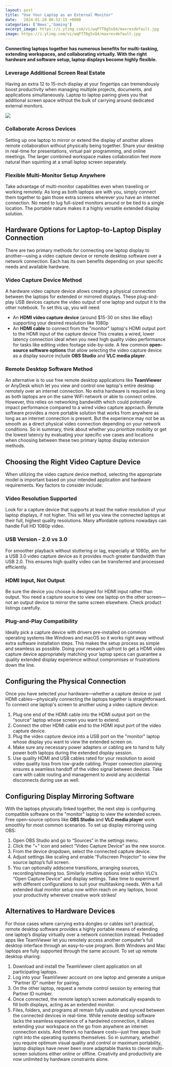 ```yaml
---
layout: post
title: "Use Your Laptop as an External Monitor"
date:   2024-01-28 06:52:15 +0000
categories: ['News','Gaming']
excerpt_image: https://i.ytimg.com/vi/wqP7T0g5sQ4/maxresdefault.jpg
image: https://i.ytimg.com/vi/wqP7T0g5sQ4/maxresdefault.jpg
---
```


**Connecting laptops together has numerous benefits for multi-tasking, extending workspaces, and collaborating virtually. With the right hardware and software setup, laptop displays become highly flexible.** 
### Leverage Additional Screen Real Estate
Having an extra 12 to 15-inch display at your fingertips can tremendously boost productivity when managing multiple projects, documents, and applications simultaneously. Laptop to laptop pairing gives you that additional screen space without the bulk of carrying around dedicated external monitors. 

![](https://static1.makeuseofimages.com/wp-content/uploads/2016/01/extra-monitor.jpg)
### Collaborate Across Devices 
Setting up one laptop to mirror or extend the display of another allows remote collaboration without physically being together. Share your desktop in real-time for presentations, virtual pair programming, and online meetings. The larger combined workspace makes collaboration feel more natural than squinting at a small laptop screen separately.
### Flexible Multi-Monitor Setup Anywhere
Take advantage of multi-monitor capabilities even when traveling or working remotely. As long as both laptops are with you, simply connect them together to gain those extra screens wherever you have an internet connection. No need to lug full-sized monitors around or be tied to a single location. The portable nature makes it a highly versatile extended display solution.
## Hardware Options for **Laptop-to-Laptop Display Connection**
There are two primary methods for connecting one laptop display to another—using a video capture device or remote desktop software over a network connection. Each has its own benefits depending on your specific needs and available hardware.
### Video Capture Device Method
A hardware video capture device allows creating a physical connection between the laptops for extended or mirrored displays. These plug-and-play USB devices capture the video output of one laptop and output it to the other notebook.
To set this up, you will need:
- An **HDMI video capture device** (around $15-30 on sites like eBay) supporting your desired resolution like 1080p
- An **HDMI cable** to connect from the "monitor" laptop's HDMI output port to the HDMI input of the capture device 
This creates a wired, lower latency connection ideal when you need high quality video performance for tasks like editing video footage side-by-side. A few common **open-source software options** that allow selecting the video capture device as a display source include **OBS Studio** and **VLC media player**.
### Remote Desktop Software Method
An alternative is to use free remote desktop applications like **TeamViewer** or AnyDesk which let you view and control one laptop's entire desktop remotely over an internet connection. 
No extra hardware is required as long as both laptops are on the same WiFi network or able to connect online. However, this relies on networking bandwidth which could potentially impact performance compared to a wired video capture approach.
Remote software provides a more portable solution that works from anywhere as long as an internet connection is present. But the experience may not be as smooth as a direct physical video connection depending on your network conditions.
So in summary, think about whether you prioritize mobility or get the lowest latency by evaluating your specific use cases and locations when choosing between these two primary laptop display extension methods.
## Choosing the Right Video Capture Device
When utilizing the video capture device method, selecting the appropriate model is important based on your intended application and hardware requirements. Key factors to consider include: 
### Video Resolution Supported
Look for a capture device that supports at least the native resolution of your laptop displays, if not higher. This will let you view the connected laptops at their full, highest quality resolutions. Many affordable options nowadays can handle Full HD 1080p video.
### USB Version - 2.0 vs 3.0
For smoother playback without stuttering or lag, especially at 1080p, aim for a USB 3.0 video capture device as it provides much greater bandwidth than USB 2.0. This ensures high quality video can be transferred and processed efficiently.
### HDMI Input, Not Output 
Be sure the device you choose is designed for HDMI input rather than output. You need a capture source to view one laptop on the other screen—not an output device to mirror the same screen elsewhere. Check product listings carefully.
### Plug-and-Play Compatibility  
Ideally pick a capture device with drivers pre-installed on common operating systems like Windows and macOS so it works right away without extra software installation steps. This makes the setup process as simple and seamless as possible.
Doing your research upfront to get a HDMI video capture device appropriately matching your laptop specs can guarantee a quality extended display experience without compromises or frustrations down the line.
## Configuring the Physical Connection
Once you have selected your hardware—whether a capture device or just HDMI cables—physically connecting the laptops together is straightforward. 
To connect one laptop's screen to another using a video capture device:
1. Plug one end of the HDMI cable into the HDMI output port on the "source" laptop whose screen you want to extend. 
2. Connect the other HDMI cable end to the HDMI input port of the video capture device. 
3. Plug the video capture device into a USB port on the "monitor" laptop whose display you want to view the extended screen on.
4. Make sure any necessary power adapters or cabling are to hand to fully power both laptops during the extended display session. 
5. Use quality HDMI and USB cables rated for your resolution to avoid video quality loss from low-grade cabling.
Proper connection planning ensures a seamless handoff of the video signal between devices. Take care with cable routing and management to avoid any accidental disconnects during use as well.
## Configuring Display Mirroring Software
With the laptops physically linked together, the next step is configuring compatible software on the "monitor" laptop to view the extended screen. Free open-source options like **OBS Studio** and **VLC media player** work smoothly for most common scenarios.
To set up display mirroring using OBS:
1. Open OBS Studio and go to “Sources” in the settings menu.
2. Click the “+” icon and select “Video Capture Device” as the new source. 
3. From the device dropdown, select the connected capture device. 
4. Adjust settings like scaling and enable “Fullscreen Projector” to view the source laptop’s full screen.
5. You can optionally addscene transitions, arranging sources, recording/streaming too.
Similarly intuitive options exist within VLC’s “Open Capture Device” and display settings. Take time to experiment with different configurations to suit your multitasking needs. With a full extended dual monitor setup now within reach on any laptops, boost your productivity wherever creative work strikes!
## Alternatives to Hardware Devices
For those cases where carrying extra dongles or cables isn’t practical, remote desktop software provides a highly portable means of extending one laptop’s display virtually over a network connection instead. 
Preloaded apps like TeamViewer let you remotely access another computer’s full desktop interface through an easy-to-use program. Both Windows and Mac laptops are fully supported through the same account.
To set up remote desktop sharing:
1. Download and install the TeamViewer client application on all participating laptops. 
2. Log into your TeamViewer account on one laptop and generate a unique “Partner ID” number for pairing. 
3. On the other laptop, request a remote control session by entering that Partner ID number.
4. Once connected, the remote laptop’s screen automatically expands to fill both displays, acting as an extended monitor. 
5. Files, folders, and programs all remain fully usable and synced between the connected devices in real-time.
While remote desktop software lacks the seamless experience of a hardwired connection, it allows extending your workspace on the go from anywhere an internet connection exists. And there’s no hardware costs—just free apps built right into the operating systems themselves.
So in summary, whether you require optimum visual quality and control or maximum portability, laptop displays have never been more adaptable thanks to clever multi-screen solutions either online or offline. Creativity and productivity are now unlimited by hardware constraints alone.